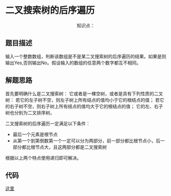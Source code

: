 # 二叉搜索树的后序遍历

<center>知识点：</center>


## 题目描述
输入一个整数数组，判断该数组是不是某二叉搜索树的后序遍历的结果。如果是则输出Yes,否则输出No。假设输入的数组的任意两个数字都互不相同。
## 解题思路
首先要明确什么是二叉搜索树：
它或者是一棵空树，或者是具有下列性质的二叉树： 若它的左子树不空，则左子树上所有结点的值均小于它的根结点的值； 若它的右子树不空，则右子树上所有结点的值均大于它的根结点的值； 它的左、右子树也分别为二叉排序树。

二叉搜索树的后序遍历一定满足以下条件：
- 最后一个元素是根节点
- 从第一个到第倒数第一个一定可以分为两部分，前一部分都比根节点小，后一部分都比根节点大，且这两部分都是二叉搜索树

根据以上两个特点使用递归即可解决。

## 代码

[这里](../Code/n.py)